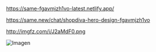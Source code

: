 https://same-fgavmjzh1vo-latest.netlify.app/

https://same.new/chat/shopdiva-hero-design-fgavmjzh1vo

http://imgfz.com/i/J2aMdF0.png

![Imagen]([http://imgfz.com/i/J2aMdF0.png](http://imgfz.com/i/J2aMdF0.png)) 

